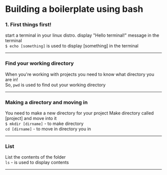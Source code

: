 <h1>Building a boilerplate using bash</h1>

<h3>1. First things first!</h3>
start a terminal in your linux distro.
display "Hello terminal!" message in the terminal
<br>
<code>$ echo [something]</code> is used to display [something] in the terminal 
<hr>

<h3>Find your working directory</h3>
When you're working with projects you need to know what directory you are in!
<br>
So, <code>pwd</code> is used to find out your working directory
<hr>

<h3>Making a directory and moving in</h3>
You need to make a new directory for your project
Make directory called [project] and move into it
<br>
<code>$ mkdir [dirname]</code> - to make directory
<br>
<code>cd [dirname]</code> - to move in directory you in 
<hr>

<h3>List</h3>
List the contents of the folder
<br>
<code>ls</code> - is used to display contents
<hr>

